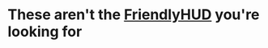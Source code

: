 # These aren't the [FriendlyHUD](https://github.com/LouisTakePILLz/kf2-friendlyhud) you're looking for
